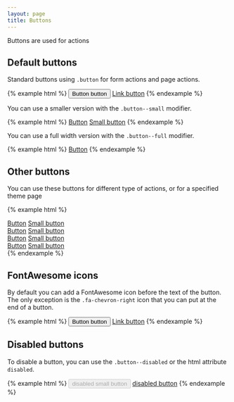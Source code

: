 ```yaml
---
layout: page
title: Buttons
---
```


Buttons are used for actions

## Default buttons

Standard buttons using `.button` for form actions and page actions.

{% example html %}
<button class="button" type="button">Button button</button>
<a class="button" href="#" role="button">Link button</a>
{% endexample %}

You can use a smaller version with the `.button--small` modifier.

{% example html %}
<a class="button" href="#" role="button">Button</a>
<a class="button button--small" href="#" role="button">Small button</a>
{% endexample %}

You can use a full width version with the `.button--full` modifier.

{% example html %}
<a class="button button--full" href="#" role="button">Button</a>
{% endexample %}

## Other buttons

You can use these buttons for different type of actions, or for a specified theme page

{% example html %}
<div class="p-2">
  <a class="button button--second" href="#" role="button">Button</a>
  <a class="button button--small button--second" href="#" role="button">Small button</a>
</div>
<div class="p-2">
  <a class="button button--third" href="#" role="button">Button</a>
  <a class="button button--small button--third" href="#" role="button">Small button</a>
</div>
<div class="p-2">
  <a class="button button--fourth" href="#" role="button">Button</a>
  <a class="button button--small button--fourth" href="#" role="button">Small button</a>
</div>
<div class="p-2">
  <a class="button button--fifth" href="#" role="button">Button</a>
  <a class="button button--small button--fifth" href="#" role="button">Small button</a>
</div>
{% endexample %}

## FontAwesome icons

By default you can add a FontAwesome icon before the text of the button.
The only exception is the `.fa-chevron-right` icon that you can put at the end of a button.

{% example html %}
<button class="button" type="button"><i class="fa fa-home"></i>Button button</button>
<a class="button" href="#" role="button">Link button<i class="fa fa-chevron-right"></i></a>
{% endexample %}

## Disabled buttons

To disable a button, you can use the `.button--disabled` or the html attribute `disabled`.

{% example html %}
<button class="button button--small button--second" type="button" disabled>disabled small button</button>
<a class="button button--fourth button--disabled" href="#" role="button">disabled button</a>
{% endexample %}
